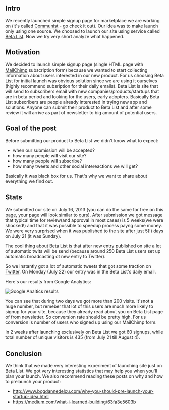 <!--
name: Product launch on Beta List
description: Analysis of product launch on Beta List
author: Anton Podviaznikov
author_email: anton@hashobject.com
author_url: http://hashobject.com/team/anton
author_github: podviaznikov
author_twitter: podviaznikov
author_avatar: /images/anton-avatar.png
location: Panama City, Panama
date_created: 2013-08-04
date_modified: 2013-08-04
date_published: 2013-07-22
headline:
in_language: en
keywords: web site, web app, launch on Beta List, betalist, launcg analysis, communi.st, MailChimp
discussion_url: https://github.com/hashobject/blog.hashobject.com/issues/6
canonical_url: http://blog.hashobject.com/product-launch-on-betalist
-->
## Intro

We recently launched simple signup page for marketplace we are working on
(it's called [Communist](http://communi.st) - go check it out). Our idea was to make launch only
using one source. We choosed to launch our site using service called [Beta List](http://betali.st).
Now we try very short analyze what happened.

## Motivation

We decided to launch simple signup page (single HTML page with [MailChimp](http://mailchimp.com/)
subscription form) because we wanted to start collecting information about users interested in
our new product. For us choosing Beta List for initial launch was obvious solution since we are
using it ourselves (highly recommend subsription for their daily emails).
Beta List is site that will send to subscribers email with new companies/products/startups that
are in beta period and looking for the users, early adopters. Basically Beta List subscribers are
people already interested in trying new app and solutions.
Anyone can submit their product to Beta List and after some review it will arrive as part of newsletter
to big amount of potential users.

## Goal of the post

Before submitting our product to Beta List we didn't know what to expect:

  * when our submission will be accepted?
  * how many people will visit our site?
  * how many people will subscribe?
  * how many tweets and other social intereactions we will get?

Basically it was black box for us. That's why we want to share about everything we find out.


## Stats

We submitted our site on July 16, 2013 (you can do the same for free on this
[page](http://betali.st/submit), your page will look similar to [ours](http://betali.st/startups/communist)).
After submission we got message that typical time for review(and approval in most cases)
is 5 weeks(we were shocked!) and that it was possible to speedup process payng some money.
We were very surprised when it was published to the site after just 5(!) days on July 21 (it was Sunday).

The cool thing about Beta List is that after new entry published on site a lot of automatic
twits will be send (because around 250 Beta List users set up automatic broadcasting ot new entry to
Twitter).

So we instantly got a lot of automatic tweets that got some traction on
[Twitter](https://twitter.com/search?q=%23communi.st).
On Monday (July 22) our entry was in the Beta List's daily email.

Here's our results from Google Analytics:

![Google Analtics results](/images/product-launch-on-betalist-fig-1.png)

You can see that during two days we got more than 200 visits. It'snot a huge number, but remeber
that lot of this users are much more likely to signup for your site, because they already read about
you on Beta List page of from newsletter. So conversion rate should be pretty high.
For us conversion is number of users who signed up using our MailChimp form.

In 2 weeks after launching exclusively on Beta List we got 60 signups, while total number of
unique visitors is 435 (from July 21 till August 4).


## Conclusion

We think that we made very interesting experiment of launching site just on Beta List.
We got very interesting statistics that may help you when you'll plan your launch.
We also recommend reading these posts on why and how to prelaunch your product:

  * http://www.bogdannedelcu.com/why-you-should-pre-launch-your-startup-idea.html
  * https://medium.com/what-i-learned-building/63fa3e5603b